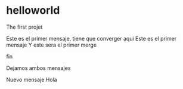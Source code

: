 # helloworld
The first projet

Este es el primer mensaje, tiene que converger aqui
Este es el primer mensaje Y este sera el primer merge 

fin

Dejamos ambos mensajes

Nuevo mensaje Hola
